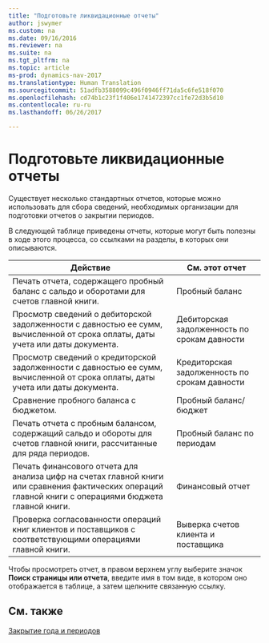 ```yaml
---
title: "Подготовьте ликвидационные отчеты"
author: jswymer
ms.custom: na
ms.date: 09/16/2016
ms.reviewer: na
ms.suite: na
ms.tgt_pltfrm: na
ms.topic: article
ms-prod: dynamics-nav-2017
ms.translationtype: Human Translation
ms.sourcegitcommit: 51adfb3588099c496f0946ff71da5c6fe518f070
ms.openlocfilehash: cd74b1c23f1f406e1741472397cc1fe72d3b5d10
ms.contentlocale: ru-ru
ms.lasthandoff: 06/26/2017

---
```

# <a name="prepare-closing-statements"></a>Подготовьте ликвидационные отчеты
Существует несколько стандартных отчетов, которые можно использовать для сбора сведений, необходимых организации для подготовки отчетов о закрытии периодов.

В следующей таблице приведены отчеты, которые могут быть полезны в ходе этого процесса, со ссылками на разделы, в которых они описываются.

|Действие     |См. этот отчет                  |
|-------|---------------------------------|
|Печать отчета, содержащего пробный баланс с сальдо и оборотами для счетов главной книги.|Пробный баланс|
|Просмотр сведений о дебиторской задолженности с давностью ее сумм, вычисленной от срока оплаты, даты учета или даты документа.|Дебиторская задолженность по срокам давности|
|Просмотр сведений о кредиторской задолженности с давностью ее сумм, вычисленной от срока оплаты, даты учета или даты документа.|Кредиторская задолженность по срокам давности|
|Сравнение пробного баланса с бюджетом.|Пробный баланс/бюджет|
|Печать отчета с пробным балансом, содержащий сальдо и обороты для счетов главной книги, рассчитанные для ряда периодов.|Пробный баланс по периодам|
|Печать финансового отчета для анализа цифр на счетах главной книги или сравнения фактических операций главной книги с операциями бюджета главной книги.|Финансовый отчет|
|Проверка согласованности операций книг клиентов и поставщиков с соответствующими операциями главной книги.|Выверка счетов клиента и поставщика|

Чтобы просмотреть отчет, в правом верхнем углу выберите значок **Поиск страницы или отчета**, введите имя в том виде, в котором оно отображается в таблице, а затем щелкните связанную ссылку.

## <a name="see-also"></a>См. также
[Закрытие года и периодов](year-close-years-periods.md)

